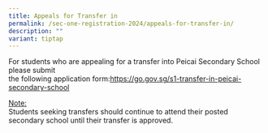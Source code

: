 ```yaml
---
title: Appeals for Transfer in
permalink: /sec-one-registration-2024/appeals-for-transfer-in/
description: ""
variant: tiptap
---
```

<p>For students who are appealing for a transfer into Peicai Secondary School please submit&nbsp;<br>the following application form:<a href="https://go.gov.sg/s1-transfer-in-peicai-secondary-school">https://go.gov.sg/s1-transfer-in-peicai-secondary-school</a></p>
<p><u>Note:</u><br>Students seeking transfers should continue to attend their posted secondary school until&nbsp;their transfer is approved.</p>